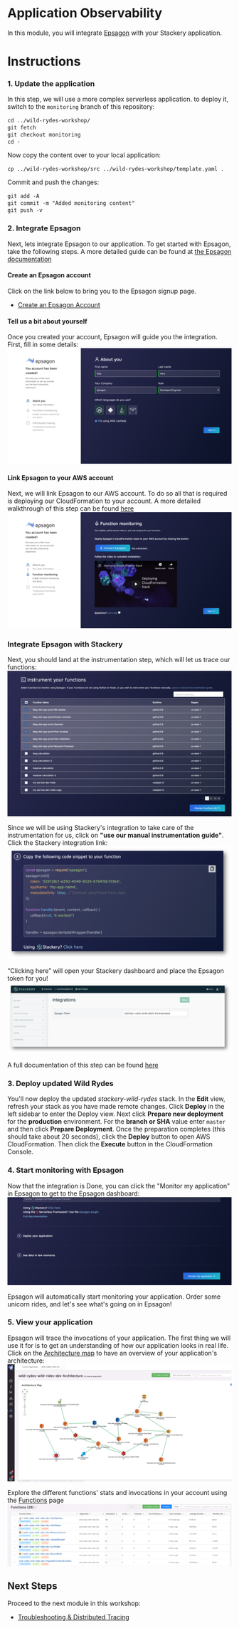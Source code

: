 # Application Observability
In this module, you will integrate [Epsagon](https://epsagon.com) with your
Stackery application.

# Instructions
### 1. Update the application 
In this step, we will use a more complex serverless application. to deploy it,
switch to the `monitoring` branch of this repository:
```
cd ../wild-rydes-workshop/
git fetch
git checkout monitoring
cd -
```

Now copy the content over to your local application:
```
cp ../wild-rydes-workshop/src ../wild-rydes-workshop/template.yaml .
```

Commit and push the changes:
```
git add -A
git commit -m "Added monitoring content"
git push -v
```

### 2. Integrate Epsagon
Next, lets integrate Epsagon to our application. To get started with Epsagon,
take the following steps. A more detailed guide can be found at 
[the Epsagon documentation](https://docs.epsagon.com/docs/quickstart)

#### Create an Epsagon account
Click on the link below to bring you to the Epsagon signup page.

* [Create an Epsagon Account](https://dashboard.epsagon.com/signup)


#### Tell us a bit about yourself
Once you created your account, Epsagon will guide you the integration. First,
fill in some details:
![Epsagon about you](./images/06-epsagon-about-you.png)

#### Link Epsagon to your AWS account
Next, we will link Epsagon to our AWS account. To do so all that is required
is deploying our CloudFormation to your account. A more detailed walkthrough
of this step can be found
[here](https://docs.epsagon.com/docs/aws-lambda-monitoring)
![Epsagon connect AWS](./images/06-epsagon-connect-aws.png)

### Integrate Epsagon with Stackery
Next, you should land at the instrumentation step, which will let us trace our
functions:
![Epsagon auto instrumentation](./images/06-epsagon-auto-instrumentation.png)

Since we will be using Stackery's integration to take care of the instrumentation
for us, click on **"use our manual instrumentation guide"**.<br>
Click the Stackery integration link:
![Epsagon stackery link](images/06-epsagon-stackery-link.png)

“Clicking here” will open your Stackery dashboard and place the Epsagon token
for you!
![Epsagon auto instrumentation](images/06-epsagon-stackery-set-token.png)

A full documentation of this step can be found
[here](https://docs.epsagon.com/docs/stackery)


### 3. Deploy updated Wild Rydes
You'll now deploy the updated *stackery-wild-rydes* stack. In the **Edit** view, refresh your stack as you have made remote changes. Click **Deploy** in the left
sidebar to enter the Deploy view. Next click **Prepare new deployment** for the 
**production** environment. For the **branch or SHA** value enter `master` and 
then click **Prepare Deployment**. Once the preparation completes (this should
take about 20 seconds), click the **Deploy** button to open AWS CloudFormation.
Then click the **Execute** button in the CloudFormation Console.


### 4. Start monitoring with Epsagon
Now that the integration is Done, you can click the "Monitor my application"
in Epsagon to get to the Epsagon dashboard:
![Start monitoring with Epsagon](images/06-epsagon-start-monitoring.png)

Epsagon will automatically start monitoring your application. Order some
unicorn rides, and let's see what's going on in Epsagon!


### 5. View your application
Epsagon will trace the invocations of your application. The first thing we will
use it for is to get an understanding of how our application looks in real life.
Click on the
[Architecture map](https://dashboard.epsagon.com/applications/stackery-wild-rydes-production/architecture)
to have an overview of your application's architecture:
![Wild Rydes architecture](images/06-architecture.png)

Explore the different functions' stats and invocations in your account using the
[Functions](https://dashboard.epsagon.com/functions) page
![Wild Rydes functions](images/06-functions.png)


## Next Steps
Proceed to the next module in this workshop:

* [Troubleshooting & Distributed Tracing](07-troubleshooting-distributed-tracing.md)

